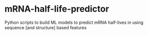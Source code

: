 # mRNA-half-life-predictor
Python scripts to build ML models to predict mRNA half-lives in using sequence [and structure] based features
